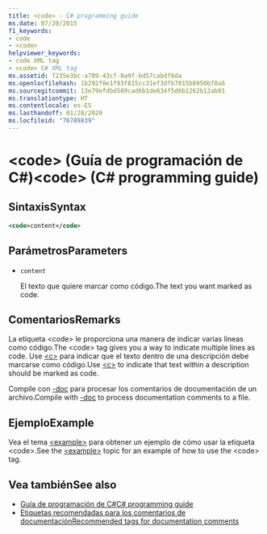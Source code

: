 ```yaml
---
title: <code> - C# programming guide
ms.date: 07/20/2015
f1_keywords:
- code
- <code>
helpviewer_keywords:
- code XML tag
- <code> C# XML tag
ms.assetid: f235e3bc-a709-43cf-8a9f-bd57cabdf6da
ms.openlocfilehash: 1b292f0e1f93f815cc31ef3dfb7015b8950bf8a6
ms.sourcegitcommit: 13e79efdbd589cad6b1de634f5d6b1262b12ab01
ms.translationtype: HT
ms.contentlocale: es-ES
ms.lasthandoff: 01/28/2020
ms.locfileid: "76789839"
---
```

# <a name="code-c-programming-guide"></a><span data-ttu-id="0bf51-101">\<code> (Guía de programación de C#)</span><span class="sxs-lookup"><span data-stu-id="0bf51-101">\<code> (C# programming guide)</span></span>

## <a name="syntax"></a><span data-ttu-id="0bf51-102">Sintaxis</span><span class="sxs-lookup"><span data-stu-id="0bf51-102">Syntax</span></span>

```xml
<code>content</code>
```

## <a name="parameters"></a><span data-ttu-id="0bf51-103">Parámetros</span><span class="sxs-lookup"><span data-stu-id="0bf51-103">Parameters</span></span>

- `content`

  <span data-ttu-id="0bf51-104">El texto que quiere marcar como código.</span><span class="sxs-lookup"><span data-stu-id="0bf51-104">The text you want marked as code.</span></span>

## <a name="remarks"></a><span data-ttu-id="0bf51-105">Comentarios</span><span class="sxs-lookup"><span data-stu-id="0bf51-105">Remarks</span></span>

<span data-ttu-id="0bf51-106">La etiqueta \<code> le proporciona una manera de indicar varias líneas como código.</span><span class="sxs-lookup"><span data-stu-id="0bf51-106">The \<code> tag gives you a way to indicate multiple lines as code.</span></span> <span data-ttu-id="0bf51-107">Use [\<c>](./code-inline.md) para indicar que el texto dentro de una descripción debe marcarse como código.</span><span class="sxs-lookup"><span data-stu-id="0bf51-107">Use [\<c>](./code-inline.md) to indicate that text within a description should be marked as code.</span></span>

<span data-ttu-id="0bf51-108">Compile con [-doc](../../language-reference/compiler-options/doc-compiler-option.md) para procesar los comentarios de documentación de un archivo.</span><span class="sxs-lookup"><span data-stu-id="0bf51-108">Compile with [-doc](../../language-reference/compiler-options/doc-compiler-option.md) to process documentation comments to a file.</span></span>

## <a name="example"></a><span data-ttu-id="0bf51-109">Ejemplo</span><span class="sxs-lookup"><span data-stu-id="0bf51-109">Example</span></span>

<span data-ttu-id="0bf51-110">Vea el tema [\<example>](./example.md) para obtener un ejemplo de cómo usar la etiqueta \<code>.</span><span class="sxs-lookup"><span data-stu-id="0bf51-110">See the [\<example>](./example.md) topic for an example of how to use the \<code> tag.</span></span>

## <a name="see-also"></a><span data-ttu-id="0bf51-111">Vea también</span><span class="sxs-lookup"><span data-stu-id="0bf51-111">See also</span></span>

- [<span data-ttu-id="0bf51-112">Guía de programación de C#</span><span class="sxs-lookup"><span data-stu-id="0bf51-112">C# programming guide</span></span>](../index.md)
- [<span data-ttu-id="0bf51-113">Etiquetas recomendadas para los comentarios de documentación</span><span class="sxs-lookup"><span data-stu-id="0bf51-113">Recommended tags for documentation comments</span></span>](./recommended-tags-for-documentation-comments.md)
